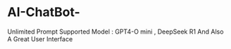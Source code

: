 # AI-ChatBot-
Unlimited Prompt Supported Model : GPT4-O mini , DeepSeek R1 And Also A Great User Interface
